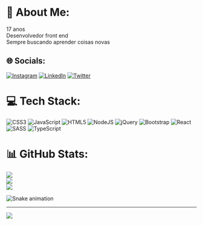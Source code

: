 # 💫 About Me:
17 anos<br>Desenvolvedor front end<br>Sempre buscando aprender coisas novas


## 🌐 Socials:
[![Instagram](https://img.shields.io/badge/Instagram-%23E4405F.svg?logo=Instagram&logoColor=white)](https://instagram.com/imvictoremanoel) [![LinkedIn](https://img.shields.io/badge/LinkedIn-%230077B5.svg?logo=linkedin&logoColor=white)](https://linkedin.com/in/victor-emanoel-220856239) [![Twitter](https://img.shields.io/badge/Twitter-%231DA1F2.svg?logo=Twitter&logoColor=white)](https://twitter.com/imvictoremanoel) 

# 💻 Tech Stack:
![CSS3](https://img.shields.io/badge/css3-%231572B6.svg?style=for-the-badge&logo=css3&logoColor=white) ![JavaScript](https://img.shields.io/badge/javascript-%23323330.svg?style=for-the-badge&logo=javascript&logoColor=%23F7DF1E) ![HTML5](https://img.shields.io/badge/html5-%23E34F26.svg?style=for-the-badge&logo=html5&logoColor=white) ![NodeJS](https://img.shields.io/badge/node.js-6DA55F?style=for-the-badge&logo=node.js&logoColor=white) ![jQuery](https://img.shields.io/badge/jquery-%230769AD.svg?style=for-the-badge&logo=jquery&logoColor=white) ![Bootstrap](https://img.shields.io/badge/bootstrap-%23563D7C.svg?style=for-the-badge&logo=bootstrap&logoColor=white) ![React](https://img.shields.io/badge/react-%2320232a.svg?style=for-the-badge&logo=react&logoColor=%2361DAFB) ![SASS](https://img.shields.io/badge/SASS-hotpink.svg?style=for-the-badge&logo=SASS&logoColor=white) ![TypeScript](https://img.shields.io/badge/typescript-%23007ACC.svg?style=for-the-badge&logo=typescript&logoColor=white)
# 📊 GitHub Stats:
![](https://github-readme-stats.vercel.app/api?username=imvictoremanoel&theme=swift&hide_border=false&include_all_commits=true&count_private=true)<br/>
![](https://github-readme-streak-stats.herokuapp.com/?user=imvictoremanoel&theme=swift&hide_border=false)<br/>
![](https://github-readme-stats.vercel.app/api/top-langs/?username=imvictoremanoel&theme=swift&hide_border=false&include_all_commits=true&count_private=true&layout=compact)

![Snake animation](https://github.com/{{imvictoremanoel}}/{{imvictoremanoel}}/blob/output/github-contribution-grid-snake.svg)

---
[![](https://visitcount.itsvg.in/api?id=imvictoremanoel&icon=3&color=6)](https://visitcount.itsvg.in)

<!-- Proudly created with GPRM ( https://gprm.itsvg.in ) -->
